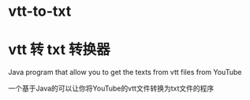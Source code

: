 # vtt-to-txt
# vtt 转 txt 转换器
Java program that allow you to get the texts from vtt files from YouTube


一个基于Java的可以让你将YouTube的vtt文件转换为txt文件的程序

